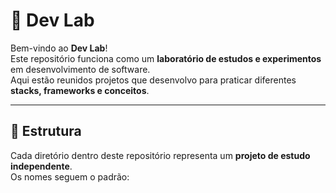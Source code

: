 # 🧪 Dev Lab

Bem-vindo ao **Dev Lab**!  
Este repositório funciona como um **laboratório de estudos e experimentos** em desenvolvimento de software.  
Aqui estão reunidos projetos que desenvolvo para praticar diferentes **stacks, frameworks e conceitos**.

---

## 🚀 Estrutura

Cada diretório dentro deste repositório representa um **projeto de estudo independente**.  
Os nomes seguem o padrão:  

